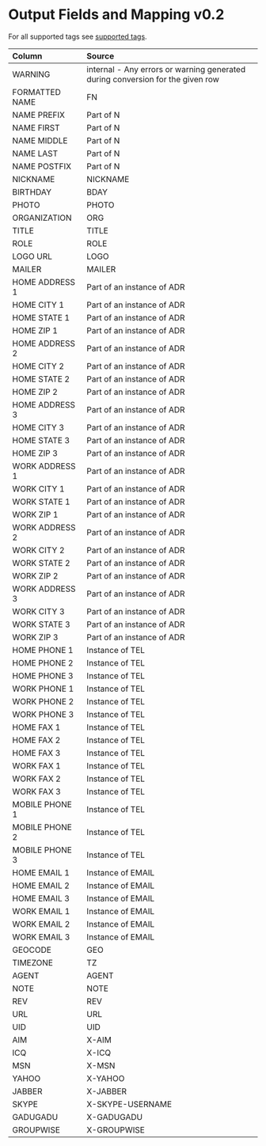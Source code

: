 # Output Fields and Mapping v0.2 #
For all supported tags see [supported tags](SupportedTags.md).

| **Column** | **Source** |
|:-----------|:-----------|
| WARNING | internal - Any errors or warning generated during conversion for the given row |
| FORMATTED NAME | FN |
| NAME PREFIX | Part of N |
| NAME FIRST | Part of N |
| NAME MIDDLE | Part of N |
| NAME LAST | Part of N |
| NAME POSTFIX | Part of N |
| NICKNAME | NICKNAME |
| BIRTHDAY | BDAY |
| PHOTO | PHOTO |
| ORGANIZATION | ORG |
| TITLE | TITLE |
| ROLE | ROLE |
| LOGO URL | LOGO |
| MAILER | MAILER |
| HOME ADDRESS 1 | Part of an instance of ADR |
| HOME CITY 1 | Part of an instance of ADR |
| HOME STATE 1 | Part of an instance of ADR |
| HOME ZIP 1 | Part of an instance of ADR |
| HOME ADDRESS 2 | Part of an instance of ADR |
| HOME CITY 2 | Part of an instance of ADR |
| HOME STATE 2 | Part of an instance of ADR |
| HOME ZIP 2 | Part of an instance of ADR |
| HOME ADDRESS 3 | Part of an instance of ADR |
| HOME CITY 3 | Part of an instance of ADR |
| HOME STATE 3 | Part of an instance of ADR |
| HOME ZIP 3 | Part of an instance of ADR |
| WORK ADDRESS 1 | Part of an instance of ADR |
| WORK CITY 1 | Part of an instance of ADR |
| WORK STATE 1 | Part of an instance of ADR |
| WORK ZIP 1 | Part of an instance of ADR |
| WORK ADDRESS 2 | Part of an instance of ADR |
| WORK CITY 2 | Part of an instance of ADR |
| WORK STATE 2 | Part of an instance of ADR |
| WORK ZIP 2 | Part of an instance of ADR |
| WORK ADDRESS 3 | Part of an instance of ADR |
| WORK CITY 3 | Part of an instance of ADR |
| WORK STATE 3 | Part of an instance of ADR |
| WORK ZIP 3 | Part of an instance of ADR |
| HOME PHONE 1 | Instance of TEL |
| HOME PHONE 2 | Instance of TEL |
| HOME PHONE 3 | Instance of TEL |
| WORK PHONE 1 | Instance of TEL |
| WORK PHONE 2 | Instance of TEL |
| WORK PHONE 3 | Instance of TEL |
| HOME FAX 1 | Instance of TEL |
| HOME FAX 2 | Instance of TEL |
| HOME FAX 3 | Instance of TEL |
| WORK FAX 1 | Instance of TEL |
| WORK FAX 2 | Instance of TEL |
| WORK FAX 3 | Instance of TEL |
| MOBILE PHONE 1 | Instance of TEL |
| MOBILE PHONE 2 | Instance of TEL |
| MOBILE PHONE 3 | Instance of TEL |
| HOME EMAIL 1 | Instance of EMAIL |
| HOME EMAIL 2 | Instance of EMAIL |
| HOME EMAIL 3 | Instance of EMAIL |
| WORK EMAIL 1 | Instance of EMAIL |
| WORK EMAIL 2 | Instance of EMAIL |
| WORK EMAIL 3 | Instance of EMAIL |
| GEOCODE | GEO |
| TIMEZONE | TZ |
| AGENT | AGENT |
| NOTE | NOTE |
| REV | REV |
| URL | URL |
| UID | UID |
| AIM | X-AIM |
| ICQ | X-ICQ |
| MSN | X-MSN |
| YAHOO | X-YAHOO |
| JABBER | X-JABBER |
| SKYPE | X-SKYPE-USERNAME |
| GADUGADU | X-GADUGADU |
| GROUPWISE | X-GROUPWISE |